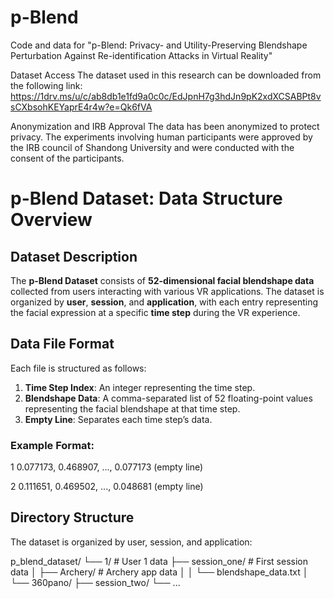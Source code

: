 # p-Blend
Code and data for "p-Blend: Privacy- and Utility-Preserving Blendshape Perturbation Against Re-identification Attacks in Virtual Reality"

Dataset Access
The dataset used in this research can be downloaded from the following link: https://1drv.ms/u/c/ab8db1e1fd9a0c0c/EdJpnH7g3hdJn9pK2xdXCSABPt8vsCXbsohKEYaprE4r4w?e=Qk6fVA

Anonymization and IRB Approval
The data has been anonymized to protect privacy. The experiments involving human participants were approved by the IRB council of Shandong University and were conducted with the consent of the participants.


# p-Blend Dataset: Data Structure Overview

## Dataset Description

The **p-Blend Dataset** consists of **52-dimensional facial blendshape data** collected from users interacting with various VR applications. The dataset is organized by **user**, **session**, and **application**, with each entry representing the facial expression at a specific **time step** during the VR experience.

## Data File Format

Each file is structured as follows:
1. **Time Step Index**: An integer representing the time step.
2. **Blendshape Data**: A comma-separated list of 52 floating-point values representing the facial blendshape at that time step.
3. **Empty Line**: Separates each time step’s data.

### Example Format:

1
0.077173, 0.468907, ..., 0.077173
(empty line)

2
0.111651, 0.469502, ..., 0.048681
(empty line)

## Directory Structure

The dataset is organized by user, session, and application:

p_blend_dataset/
└── 1/ # User 1 data
├── session_one/ # First session data
│ ├── Archery/ # Archery app data
│ │ └── blendshape_data.txt
│ └── 360pano/
├── session_two/
└── ...
